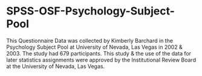 # SPSS-OSF-Psychology-Subject-Pool
This Questionnaire Data was collected by Kimberly Barchard in the Psychology Subject Pool at University of Nevada, Las Vegas in 2002 &amp; 2003.  The study had 679 participants. This study &amp; the use of the data for later statistics assignments were approved by the Institutional Review Board at the University of Nevada, Las Vegas.
